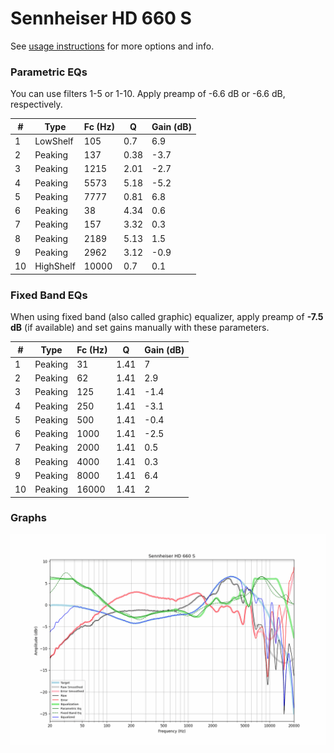 # Sennheiser HD 660 S
See [usage instructions](https://github.com/jaakkopasanen/AutoEq#usage) for more options and info.

### Parametric EQs
You can use filters 1-5 or 1-10. Apply preamp of -6.6 dB or -6.6 dB, respectively.

|   # | Type      |   Fc (Hz) |    Q |   Gain (dB) |
|-----|-----------|-----------|------|-------------|
|   1 | LowShelf  |       105 | 0.7  |         6.9 |
|   2 | Peaking   |       137 | 0.38 |        -3.7 |
|   3 | Peaking   |      1215 | 2.01 |        -2.7 |
|   4 | Peaking   |      5573 | 5.18 |        -5.2 |
|   5 | Peaking   |      7777 | 0.81 |         6.8 |
|   6 | Peaking   |        38 | 4.34 |         0.6 |
|   7 | Peaking   |       157 | 3.32 |         0.3 |
|   8 | Peaking   |      2189 | 5.13 |         1.5 |
|   9 | Peaking   |      2962 | 3.12 |        -0.9 |
|  10 | HighShelf |     10000 | 0.7  |         0.1 |

### Fixed Band EQs
When using fixed band (also called graphic) equalizer, apply preamp of **-7.5 dB** (if available) and set gains manually with these parameters.

|   # | Type    |   Fc (Hz) |    Q |   Gain (dB) |
|-----|---------|-----------|------|-------------|
|   1 | Peaking |        31 | 1.41 |         7   |
|   2 | Peaking |        62 | 1.41 |         2.9 |
|   3 | Peaking |       125 | 1.41 |        -1.4 |
|   4 | Peaking |       250 | 1.41 |        -3.1 |
|   5 | Peaking |       500 | 1.41 |        -0.4 |
|   6 | Peaking |      1000 | 1.41 |        -2.5 |
|   7 | Peaking |      2000 | 1.41 |         0.5 |
|   8 | Peaking |      4000 | 1.41 |         0.3 |
|   9 | Peaking |      8000 | 1.41 |         6.4 |
|  10 | Peaking |     16000 | 1.41 |         2   |

### Graphs
![](./Sennheiser%20HD%20660%20S.png)
